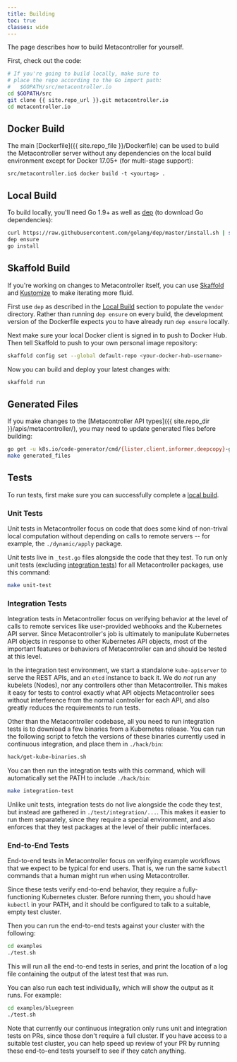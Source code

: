 ```yaml
---
title: Building
toc: true
classes: wide
---
```

The page describes how to build Metacontroller for yourself.

First, check out the code:

```sh
# If you're going to build locally, make sure to
# place the repo according to the Go import path:
#   $GOPATH/src/metacontroller.io
cd $GOPATH/src
git clone {{ site.repo_url }}.git metacontroller.io
cd metacontroller.io
```

## Docker Build

The main [Dockerfile]({{ site.repo_file }}/Dockerfile) can be used to build the
Metacontroller server without any dependencies on the local build environment
except for Docker 17.05+ (for multi-stage support):

```console
src/metacontroller.io$ docker build -t <yourtag> .
```

## Local Build

To build locally, you'll need Go 1.9+ as well as
[dep](https://github.com/golang/dep) (to download Go dependencies):

```sh
curl https://raw.githubusercontent.com/golang/dep/master/install.sh | sh
dep ensure
go install
```

## Skaffold Build

If you're working on changes to Metacontroller itself, you can use
[Skaffold][] and [Kustomize][] to make iterating more fluid.

First use `dep` as described in the [Local Build](#local-build) section to
populate the `vendor` directory.
Rather than running `dep ensure` on every build, the development version of the
Dockerfile expects you to have already run `dep ensure` locally.

Next make sure your local Docker client is signed in to push to Docker Hub.
Then tell Skaffold to push to your own personal image repository:

```sh
skaffold config set --global default-repo <your-docker-hub-username>
```

Now you can build and deploy your latest changes with:

```sh
skaffold run
```

[skaffold]: https://github.com/GoogleContainerTools/skaffold
[kustomize]: https://github.com/kubernetes-sigs/kustomize

## Generated Files

If you make changes to the [Metacontroller API types]({{ site.repo_dir }}/apis/metacontroller/),
you may need to update generated files before building:

```sh
go get -u k8s.io/code-generator/cmd/{lister,client,informer,deepcopy}-gen
make generated_files
```

## Tests

To run tests, first make sure you can successfully complete a [local build](#local-build).

### Unit Tests

Unit tests in Metacontroller focus on code that does some kind of non-trival
local computation without depending on calls to remote servers -- for example,
the `./dynamic/apply` package.

Unit tests live in `_test.go` files alongside the code that they test.
To run only unit tests (excluding [integration tests](#integration-tests))
for all Metacontroller packages, use this command:

```sh
make unit-test
```

### Integration Tests

Integration tests in Metacontroller focus on verifying behavior at the level of
calls to remote services like user-provided webhooks and the Kubernetes API server.
Since Metacontroller's job is ultimately to manipulate Kubernetes API objects in
response to other Kubernetes API objects, most of the important features or
behaviors of Metacontroller can and should be tested at this level.

In the integration test environment, we start a standalone `kube-apiserver` to
serve the REST APIs, and an `etcd` instance to back it.
We do *not* run any kubelets (Nodes), nor any controllers other than
Metacontroller.
This makes it easy for tests to control exactly what API objects Metacontroller
sees without interference from the normal controller for each API,
and also greatly reduces the requirements to run tests.

Other than the Metacontroller codebase, all you need to run integration tests
is to download a few binaries from a Kubernetes release.
You can run the following script to fetch the versions of these binaries
currently used in continuous integration, and place them in `./hack/bin`:

```sh
hack/get-kube-binaries.sh
```

You can then run the integration tests with this command, which will
automatically set the PATH to include `./hack/bin`:

```sh
make integration-test
```

Unlike unit tests, integration tests do not live alongside the code they test,
but instead are gathered in `./test/integration/...`.
This makes it easier to run them separately, since they require a special
environment, and also enforces that they test packages at the level of their
public interfaces.

### End-to-End Tests

End-to-end tests in Metacontroller focus on verifying example workflows that we
expect to be typical for end users. That is, we run the same `kubectl` commands
that a human might run when using Metacontroller.

Since these tests verify end-to-end behavior, they require a fully-functioning
Kubernetes cluster.
Before running them, you should have `kubectl` in your PATH, and it should be
configured to talk to a suitable, empty test cluster.

Then you can run the end-to-end tests against your cluster with the following:

```sh
cd examples
./test.sh
```

This will run all the end-to-end tests in series, and print the location of a
log file containing the output of the latest test that was run.

You can also run each test individually, which will show the output as it runs.
For example:

```sh
cd examples/bluegreen
./test.sh
```

Note that currently our continuous integration only runs unit and integration
tests on PRs, since those don't require a full cluster.
If you have access to a suitable test cluster, you can help speed up review of
your PR by running these end-to-end tests yourself to see if they catch anything.
